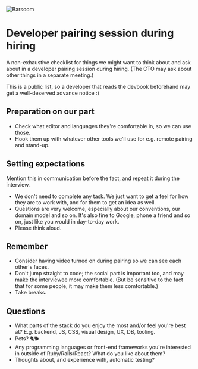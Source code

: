 ![Barsoom](https://dev.auctionet.com/barsoom.png)

# Developer pairing session during hiring

A non-exhaustive checklist for things we might want to think about and ask about in a developer pairing session during hiring. (The CTO may ask about other things in a separate meeting.)

This is a public list, so a developer that reads the devbook beforehand may get a well-deserved advance notice :)

## Preparation on our part

- Check what editor and languages they're comfortable in, so we can use those.
- Hook them up with whatever other tools we'll use for e.g. remote pairing and stand-up.

## Setting expectations

Mention this in communication before the fact, and repeat it during the interview.

- We don't need to complete any task. We just want to get a feel for how they are to work with, and for them to get an idea as well.
- Questions are very welcome, especially about our conventions, our domain model and so on. It's also fine to Google, phone a friend and so on, just like you would in day-to-day work.
- Please think aloud.

## Remember

- Consider having video turned on during pairing so we can see each other's faces.
- Don't jump straight to code; the social part is important too, and may make the interviewee more comfortable. (But be sensitive to the fact that for some people, it may make them less comfortable.)
- Take breaks.

## Questions

- What parts of the stack do you enjoy the most and/or feel you're best at? E.g. backend, JS, CSS, visual design, UX, DB, tooling.
- Pets? 🐈🐕
- Any programming languages or front-end frameworks you're interested in outside of Ruby/Rails/React? What do you like about them?
- Thoughts about, and experience with, automatic testing?
